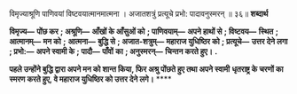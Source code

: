  

विमृज्याश्रूणि पाणिवयां विष्टवयात्मानमात्मना । अजातशत्रुं प्रत्यूचे प्रभो: पादावनुस्मरन् ॥ ३६॥ **शब्दार्थ** 

**विमृज्य—** **पोंछ कर** **; अश्रूणि—** **आँखों के आँसुओं को** **; पाणिवयाम्—** **अपने हाथों से** **; विष्टवय—** **स्थित** **; आत्मानम्—** **मन को** **;** **आत्मना—** **बुद्धि से** **; अजात-शत्रुम्—** **महाराज युधिष्ठिर को** **; प्रत्यूचे—** **उत्तर देने लगा** **; प्रभो:—** **अपने स्वामी के** **; पादौ—** **पाँवों** **का** **; अनुस्मरन्—** **चिन्तन करते हुए।** **.** 

**पहले उन्होंने बुद्धि द्वारा अपने मन को शान्त किया, फिर अश्रु पोंछते हुए तथा अपने स्वामी** **धृतराष्ट्र के चरणों का स्मरण करते हुए, वे महाराज युधिष्ठिर को उत्तर देने लगे।** **** 